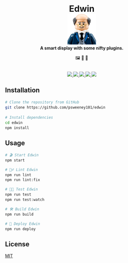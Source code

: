 <div align="center">
  <h1 style="margin: 0">Edwin</h1>

  <img height="100px" src="assets/logo.png" />

  <br />
  <strong>A smart display with some nifty plugins.</strong>
  
  <p>🖼️ 🎵 📡</p>
  <br/>

  <a href="https://angular.io">
    <img src="https://img.shields.io/badge/angular-%23DD0031.svg?style=for-the-badge&logo=angular&logoColor=white" />
  </a>
  <a href="https://nestjs.com">
    <img src="https://img.shields.io/badge/nestjs-%23E0234E.svg?style=for-the-badge&logo=nestjs&logoColor=white" />
  </a>
  <a href="https://nodejs.org">
    <img src="https://img.shields.io/badge/Node.js-339933?style=for-the-badge&logo=nodedotjs&logoColor=white" />
  </a>
  <a href="https://nx.dev">
    <img src="https://img.shields.io/badge/nx-143055?style=for-the-badge&logo=nx&logoColor=white" />
  </a>
  <a href="https://www.typescriptlang.org">
    <img src="https://img.shields.io/badge/typescript-%23007ACC.svg?style=for-the-badge&logo=typescript&logoColor=white" />
  </a>
</div>

## Installation

```bash
# Clone the repository from GitHub
git clone https://github.com/psweeney101/edwin

# Install dependencies
cd edwin
npm install
```

## Usage

```bash
# 🎬 Start Edwin
npm start
```

```bash
# 🕵️‍♂️ Lint Edwin
npm run lint
npm run lint:fix
```

```bash
# 👨‍🏫 Test Edwin
npm run test
npm run test:watch
```

```bash
# 🛠 Build Edwin
npm run build
```

```bash
# 🚀 Deploy Edwin
npm run deploy
```

## License

[MIT](LICENSE)
